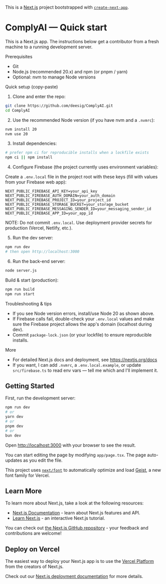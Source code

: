 This is a [Next.js](https://nextjs.org) project bootstrapped with [`create-next-app`](https://nextjs.org/docs/app/api-reference/cli/create-next-app).
# ComplyAI — Quick start

This is a Next.js app. The instructions below get a contributor from a fresh machine to a running development server.

Prerequisites
- Git
- Node.js (recommended 20.x) and npm (or pnpm / yarn)
- Optional: nvm to manage Node versions

Quick setup (copy-paste)

1. Clone and enter the repo:

```bash
git clone https://github.com/deesig/ComplyAI.git
cd ComplyAI
```

2. Use the recommended Node version (if you have nvm and a `.nvmrc`):

```bash
nvm install 20
nvm use 20
```

3. Install dependencies:

```bash
# prefer npm ci for reproducible installs when a lockfile exists
npm ci || npm install
```

4. Configure Firebase (the project currently uses environment variables):

Create a `.env.local` file in the project root with these keys (fill with values from your Firebase web app):

```
NEXT_PUBLIC_FIREBASE_API_KEY=your_api_key
NEXT_PUBLIC_FIREBASE_AUTH_DOMAIN=your_auth_domain
NEXT_PUBLIC_FIREBASE_PROJECT_ID=your_project_id
NEXT_PUBLIC_FIREBASE_STORAGE_BUCKET=your_storage_bucket
NEXT_PUBLIC_FIREBASE_MESSAGING_SENDER_ID=your_messaging_sender_id
NEXT_PUBLIC_FIREBASE_APP_ID=your_app_id
```

NOTE: Do not commit `.env.local`. Use deployment provider secrets for production (Vercel, Netlify, etc.).

5. Run the dev server:

```bash
npm run dev
# then open http://localhost:3000
```

6. Run the back-end server:

```bash
node server.js
```

Build & start (production):

```bash
npm run build
npm run start
```

Troubleshooting & tips
- If you see Node version errors, install/use Node 20 as shown above.
- If Firebase calls fail, double-check your `.env.local` values and make sure the Firebase project allows the app's domain (localhost during dev).
- Commit `package-lock.json` (or your lockfile) to ensure reproducible installs.

More
- For detailed Next.js docs and deployment, see https://nextjs.org/docs
- If you want, I can add `.nvmrc`, a `.env.local.example`, or update `src/firebase.ts` to read env vars — tell me which and I'll implement it.

## Getting Started

First, run the development server:

```bash
npm run dev
# or
yarn dev
# or
pnpm dev
# or
bun dev
```

Open [http://localhost:3000](http://localhost:3000) with your browser to see the result.

You can start editing the page by modifying `app/page.tsx`. The page auto-updates as you edit the file.

This project uses [`next/font`](https://nextjs.org/docs/app/building-your-application/optimizing/fonts) to automatically optimize and load [Geist](https://vercel.com/font), a new font family for Vercel.

## Learn More

To learn more about Next.js, take a look at the following resources:

- [Next.js Documentation](https://nextjs.org/docs) - learn about Next.js features and API.
- [Learn Next.js](https://nextjs.org/learn) - an interactive Next.js tutorial.

You can check out [the Next.js GitHub repository](https://github.com/vercel/next.js) - your feedback and contributions are welcome!

## Deploy on Vercel

The easiest way to deploy your Next.js app is to use the [Vercel Platform](https://vercel.com/new?utm_medium=default-template&filter=next.js&utm_source=create-next-app&utm_campaign=create-next-app-readme) from the creators of Next.js.

Check out our [Next.js deployment documentation](https://nextjs.org/docs/app/building-your-application/deploying) for more details.
